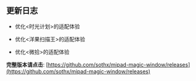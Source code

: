 ## 更新日志


- 优化<时光计划>的适配体验

- 优化<洋果扫描王>的适配体验

- 优化<微拾>的适配体验




**完整版本请点击**: [https://github.com/sothx/mipad-magic-window/releases](https://github.com/sothx/mipad-magic-window/releases)